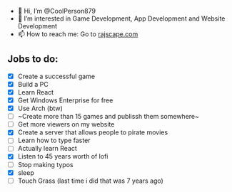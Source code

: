 - 👋 Hi, I’m @CoolPerson879
- 👀 I’m interested in Game Development, App Development and Website Development
- 📫 How to reach me: Go to [rajscape.com](https://rajscape.com)

<!---
CoolPerson879/CoolPerson879 is a ✨ special ✨ repository because its `README.md` (this file) appears on your GitHub profile.
You can click the Preview link to take a look at your changes.
--->
## Jobs  to do:

- [X] Create a successful game
- [X] Build a PC
- [X] Learn React
- [X] Get Windows Enterprise for free
- [X] Use Arch (btw)
- [ ] ~Create more than 15 games and publissh them somewhere~
- [ ] Get more viewers on my website
- [X] Create a server that allows people to pirate movies
- [ ] Learn how to type faster
- [ ] Actually learn React
- [X] Listen to 45 years worth of lofi
- [ ] Stop making typos
- [X] sleep
- [ ] Touch Grass (last time i did that was 7 years ago)
